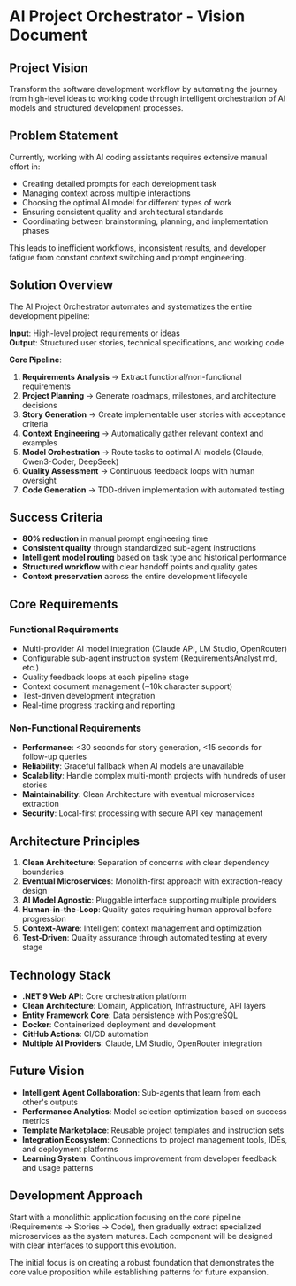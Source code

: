 # AI Project Orchestrator - Vision Document

## Project Vision
Transform the software development workflow by automating the journey from high-level ideas to working code through intelligent orchestration of AI models and structured development processes.

## Problem Statement
Currently, working with AI coding assistants requires extensive manual effort in:
- Creating detailed prompts for each development task
- Managing context across multiple interactions
- Choosing the optimal AI model for different types of work
- Ensuring consistent quality and architectural standards
- Coordinating between brainstorming, planning, and implementation phases

This leads to inefficient workflows, inconsistent results, and developer fatigue from constant context switching and prompt engineering.

## Solution Overview
The AI Project Orchestrator automates and systematizes the entire development pipeline:

**Input**: High-level project requirements or ideas  
**Output**: Structured user stories, technical specifications, and working code

**Core Pipeline**:
1. **Requirements Analysis** → Extract functional/non-functional requirements
2. **Project Planning** → Generate roadmaps, milestones, and architecture decisions  
3. **Story Generation** → Create implementable user stories with acceptance criteria
4. **Context Engineering** → Automatically gather relevant context and examples
5. **Model Orchestration** → Route tasks to optimal AI models (Claude, Qwen3-Coder, DeepSeek)
6. **Quality Assessment** → Continuous feedback loops with human oversight
7. **Code Generation** → TDD-driven implementation with automated testing

## Success Criteria
- **80% reduction** in manual prompt engineering time
- **Consistent quality** through standardized sub-agent instructions
- **Intelligent model routing** based on task type and historical performance
- **Structured workflow** with clear handoff points and quality gates
- **Context preservation** across the entire development lifecycle

## Core Requirements

### Functional Requirements
- Multi-provider AI model integration (Claude API, LM Studio, OpenRouter)
- Configurable sub-agent instruction system (RequirementsAnalyst.md, etc.)
- Quality feedback loops at each pipeline stage
- Context document management (~10k character support)
- Test-driven development integration
- Real-time progress tracking and reporting

### Non-Functional Requirements
- **Performance**: <30 seconds for story generation, <15 seconds for follow-up queries
- **Reliability**: Graceful fallback when AI models are unavailable
- **Scalability**: Handle complex multi-month projects with hundreds of user stories
- **Maintainability**: Clean Architecture with eventual microservices extraction
- **Security**: Local-first processing with secure API key management

## Architecture Principles
1. **Clean Architecture**: Separation of concerns with clear dependency boundaries
2. **Eventual Microservices**: Monolith-first approach with extraction-ready design
3. **AI Model Agnostic**: Pluggable interface supporting multiple providers
4. **Human-in-the-Loop**: Quality gates requiring human approval before progression
5. **Context-Aware**: Intelligent context management and optimization
6. **Test-Driven**: Quality assurance through automated testing at every stage

## Technology Stack
- **.NET 9 Web API**: Core orchestration platform
- **Clean Architecture**: Domain, Application, Infrastructure, API layers
- **Entity Framework Core**: Data persistence with PostgreSQL
- **Docker**: Containerized deployment and development
- **GitHub Actions**: CI/CD automation
- **Multiple AI Providers**: Claude, LM Studio, OpenRouter integration

## Future Vision
- **Intelligent Agent Collaboration**: Sub-agents that learn from each other's outputs
- **Performance Analytics**: Model selection optimization based on success metrics
- **Template Marketplace**: Reusable project templates and instruction sets
- **Integration Ecosystem**: Connections to project management tools, IDEs, and deployment platforms
- **Learning System**: Continuous improvement from developer feedback and usage patterns

## Development Approach
Start with a monolithic application focusing on the core pipeline (Requirements → Stories → Code), then gradually extract specialized microservices as the system matures. Each component will be designed with clear interfaces to support this evolution.

The initial focus is on creating a robust foundation that demonstrates the core value proposition while establishing patterns for future expansion.